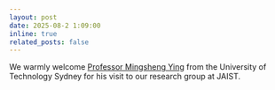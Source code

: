 ```yaml
---
layout: post
date: 2025-08-2 1:09:00
inline: true
related_posts: false
---
```


We warmly welcome [Professor Mingsheng Ying](https://profiles.uts.edu.au/Mingsheng.Ying) from the University of Technology Sydney for his visit to our research group at JAIST.